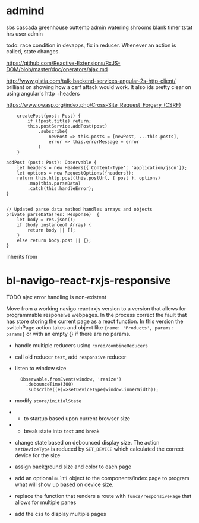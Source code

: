 # admind
sbs cascada
    greenhouse
    outtemp
    admin
    watering
    shrooms
    blank
    timer
    tstat
hrs user
    admin

todo: race condition in devapps, fix in reducer. Whenever an action is called, state changes.

https://github.com/Reactive-Extensions/RxJS-DOM/blob/master/doc/operators/ajax.md

http://www.gistia.com/talk-backend-services-angular-2s-http-client/ brilliant on showing how a csrf attack would work. It also ids pretty clear on using angular's http +headers

https://www.owasp.org/index.php/Cross-Site_Request_Forgery_(CSRF)

        createPost(post: Post) {
            if (!post.title) return;
            this.postService.addPost(post)
                .subscribe(
                    newPost => this.posts = [newPost, ...this.posts],
                    error => this.errorMessage = error
                )
        }

    addPost (post: Post): Observable {
        let headers = new Headers({'Content-Type': 'application/json'});
        let options = new RequestOptions({headers});
        return this.http.post(this.postUrl, { post }, options)
            .map(this.parseData)
            .catch(this.handleError);
    }


    // Updated parse data method handles arrays and objects
    private parseData(res: Response)  {
        let body = res.json();
        if (body instanceof Array) {
            return body || [];
        }
        else return body.post || {};
    }



inherits from
# bl-navigo-react-rxjs-responsive
TODO ajax error handling is non-existent

Move from a working navigo react rxjs version to a version that allows for programmable responsive webpages. In the process correct the fault that has store storing the current page as a react function. In this version the switchPage action takes and object like `{name: 'Products', params: params}` or with an empty {} if there are no params. 

* handle multiple reducers using `rxred/combineReducers`
* call old reducer `test`, add `responsive` reducer
* listen to window size


        Observable.fromEvent(window, 'resize')
          .debounceTime(300)
          .subscribe((e)=>setDeviceType(window.innerWidth));


* modify `store/initialState` 
* * to startup based upon current browser size
* * break state into `test` and `break`
* change state based on debounced display size. The action `setDeviceType`  is reduced by `SET_DEVICE` which calculated the correct device for the size
* assign background size and color to each page
* add an optional `multi` object to the components/index page to program what will show up based on device size.
* replace the function that renders a route with `funcs/responsivePage` that allows for multiple panes
* add the css to display multiple pages
 